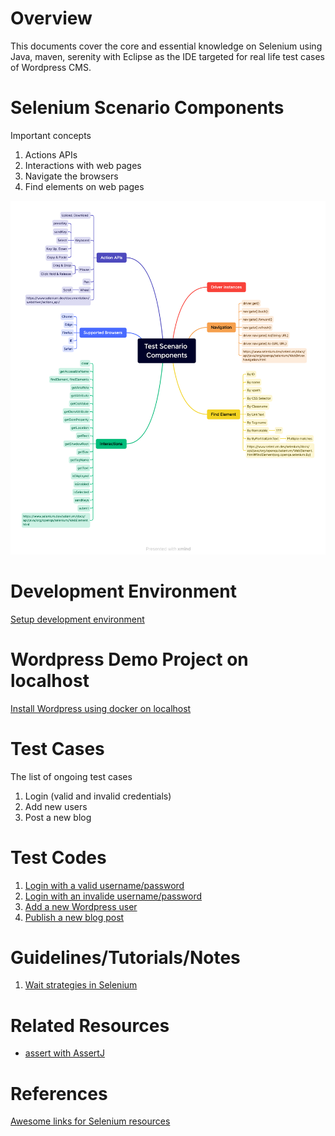 # Overview 

This documents cover the core and essential knowledge on Selenium using Java, maven, serenity with Eclipse as the IDE targeted for real life test cases of Wordpress CMS. 

# Selenium Scenario Components 

Important concepts 
1. Actions APIs
2. Interactions with web pages
3. Navigate the browsers
4. Find elements on web pages 

![Selenium Scenario Components ](https://github.com/vuhung16au/selenium/blob/main/Test-Scenario-Components.png?raw=true)

# Development Environment 

[Setup development environment](https://github.com/vuhung16au/selenium/blob/main/setup-Selenium-on-MacOSX.md)

# Wordpress Demo Project on localhost 
[Install Wordpress using docker on localhost](https://github.com/vuhung16au/selenium/blob/main/Install-Worldpress-on-Localhost-Using-Docker.md)

# Test Cases 

The list of ongoing test cases 

1. Login (valid and invalid credentials)
2. Add new users
3. Post a new blog 

# Test Codes 

1. [Login with a valid username/password](https://github.com/vuhung16au/selenium/blob/main/loginInvalidUsernamePassword.java)
2. [Login with an invalide username/password](https://github.com/vuhung16au/selenium/blob/main/loginValidUsernamePassword.java) 
3. [Add a new Wordpress user](https://github.com/vuhung16au/selenium/blob/main/addUser.java)
4. [Publish a new blog post](https://github.com/vuhung16au/selenium/blob/main/publishNewBlogPost.java)

# Guidelines/Tutorials/Notes

1. [Wait strategies in Selenium](https://github.com/vuhung16au/selenium/blob/main/selenium-wait-strategies.md)

   
# Related Resources 

- [assert with AssertJ](https://github.com/vuhung16au/selenium/blob/main/assertJ.md)
# References 
[Awesome links for Selenium resources](https://github.com/vuhung16au/selenium/blob/main/selenium-awesomeness.md)
